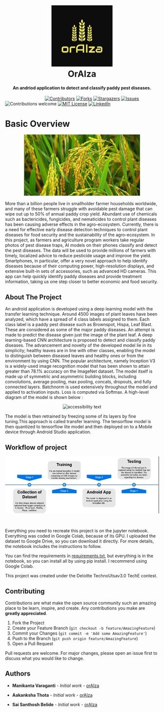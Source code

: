 <h1 align="center">
  <br>
  <a href="#"><img src="logo.jpg" alt="orAIza" width="200"></a>
  <br>
  OrAIza
  <br>
</h1>

<h4 align="center">An andriod application to detect and classify paddy pest diseases.</h4>

&emsp;&emsp;&emsp;&emsp;&emsp;&emsp;&emsp;&emsp;&emsp;
[![Contributors][contributors-shield]][contributors-url]
[![Forks][forks-shield]][forks-url]
[![Stargazers][stars-shield]][stars-url]
[![Issues][issues-shield]][issues-url]
![Contributions welcome](https://img.shields.io/badge/contributions-welcome-orange.svg)
[![MIT License][license-shield]][license-url]
[![LinkedIn][linkedin-shield]][linkedin-url]



# Basic Overview
<p align="center">
  <img src="paddy.jpeg" width="380" height="200" alt="accessibility text">
</p>

More than a billion people live in smallholder farmer households worldwide, and many of these farmers struggle with avoidable pest damage that can wipe out up to 50% of annual paddy crop yield. Abundant use of chemicals such as bactericides, fungicides, and nematicides to control plant diseases has been causing adverse effects in the agro-ecosystem. Currently, there is a need for effective early disease detection techniques to control plant diseases for food security and the sustainability of the agro-ecosystem. In this project, as farmers and agriculture program workers take regular photos of pest disease traps, AI models on their phones classify and detect the pest diseases. The data will be used to provide millions of farmers with timely, localized advice to reduce pesticide usage and improve the yield. Smartphones, in particular, offer a very novel approach to help identify diseases because of their computing power, high-resolution displays, and extensive built-in sets of accessories, such as advanced HD cameras. This app can help quickly identify paddy diseases and provide treatment information, taking us one step closer to better economic and food security.

## About The Project
An android application is developed using a deep learning model with the transfer learning technique. Around 4500 images of plant leaves have been analyzed, which have a spread of 4 class labels assigned to them. Each class label is a paddy pest disease such as Brownspot, Hispa, Leaf Blast. These are considered as some of the major paddy diseases. An attempt is made to predict the disease given just the image of the plant leaf. A deep learning-based CNN architecture is proposed to detect and classify paddy diseases. The advancement and novelty of the developed model lie in its simplicity; healthy leaves are in line with other classes, enabling the model to distinguish between diseased leaves and healthy ones or from the environment by using CNN. The popular architecture, namely Inception V3 is a widely-used image recognition model that has been shown to attain greater than 78.1% accuracy on the ImageNet dataset. The model itself is made up of symmetric and asymmetric building blocks, including convolutions, average pooling, max pooling, concats, dropouts, and fully connected layers. Batchnorm is used extensively throughout the model and applied to activation inputs. Loss is computed via Softmax.
A high-level diagram of the model is shown below :
<p align="center">
  <img src="https://lh6.googleusercontent.com/DbrMv0g7ENOztmWZsaPVmjR3QcNi1DC-CyzPDuV3LsAbKJJDqBvltOefaJ-7OYkO_Q9ktO4zUZ4aup5KfvxgDYTml8uXuSH-NNLIDwHJ=s1000" width="380" height="200" alt="accessibility text">
</p>

The model is then retrained by freezing some of its layers by fine tuning.This approach is called transfer learning. The tensorflow model is then quantized to tensorflow lite model and then deployed on to a Mobile device through Android Studio application. 


## Workflow of project
<p align="center">
  <img src="workflow.png" alt="accessibility text">
</p>

&nbsp;

Everything you need to recreate this project is on the jupyter notebook. Everything was coded in Google Colab, because of its GPU. I uploaded the dataset to Google Drive, so you can download it directly. For more details, the notebook includes the instructions to follow.

You can find the requirements in [requirements.txt](requirements.txt), but everything is in the notebook, so you can install all by using pip install. I recommend using Google Colab.

This project was created under the Deloitte TechnoUtsav3.0 TechE contest.



## Contributing

Contributions are what make the open source community such an amazing place to be learn, inspire, and create. Any contributions you make are **greatly appreciated**.

1. Fork the Project
2. Create your Feature Branch (`git checkout -b feature/AmazingFeature`)
3. Commit your Changes (`git commit -m 'Add some AmazingFeature'`)
4. Push to the Branch (`git push origin feature/AmazingFeature`)
5. Open a Pull Request

Pull requests are welcome. For major changes, please open an issue first to discuss what you would like to change.


## Authors
* **Manikanta Varaganti** - *Initial work* - [orAIza](https://github.com/m2i101/)

* **Aakanksha Thota** - *Initial work* - [orAIza](https://github.com/Aakanksha-Thota/)

* **Sai Santhosh Belide** - *Initial work* - [orAIza](https://www.linkedin.com/in/sai-santhosh-belide-19349516b/)




[contributors-shield]: https://img.shields.io/github/contributors/m2i101/orAIza
[contributors-url]: https://github.com/m2i101/orAIza/graphs/contributors
[forks-shield]: https://img.shields.io/github/forks/m2i101/orAIza
[forks-url]: https://github.com/m2i101/orAIza/network/members
[stars-shield]: https://img.shields.io/github/stars/m2i101/orAIza
[stars-url]: https://github.com/m2i101/orAIza/stargazers
[issues-shield]: https://img.shields.io/github/issues/m2i101/orAIza
[issues-url]: https://github.com/m2i101/orAIza/issues
[license-shield]: https://img.shields.io/github/license/m2i101/orAIza.svg?style=flat-square
[license-url]: https://github.com/m2i101/orAIza/blob/master/LICENSE.txt
[linkedin-shield]: https://img.shields.io/badge/-LinkedIn-black.svg?style=flat-square&logo=linkedin&colorB=555
[linkedin-url]: https://linkedin.com/in/manikanta-varaganti-8b1a58182



